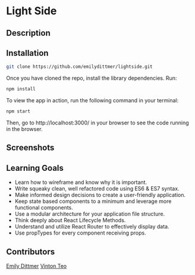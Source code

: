 # Light Side

## Description



## Installation

```bash
git clone https://github.com/emilydittmer/lightside.git
```
Once you have cloned the repo, install the library dependencies. Run:

```bash
npm install
```

To view the app in action, run the following command in your terminal:

```bash
npm start
```

Then, go to http://localhost:3000/ in your browser to see the code running in the browser.

## Screenshots


## Learning Goals
- Learn how to wireframe and know why it is important.
- Write squeaky clean, well refactored code using ES6 & ES7 syntax.
- Make informed design decisions to create a user-friendly application.
- Keep state based components to a minimum and leverage more functional components.
- Use a modular architecture for your application file structure.
- Think deeply about React Lifecycle Methods.
- Understand and utilize React Router to effectively display data.
- Use propTypes for every component receiving props.

## Contributors
[Emily Dittmer](https://github.com/emilydittmer)
[Vinton Teo](https://github.com/vjt960)
